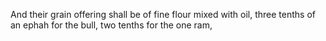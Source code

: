 And their grain offering shall be of fine flour mixed with oil, three tenths of an ephah for the bull, two tenths for the one ram,
